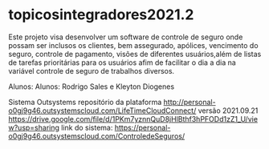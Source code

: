 # topicosintegradores2021.2
Este projeto visa desenvolver um software de controle de seguro onde possam ser inclusos os clientes, bem assegurado, apólices, vencimento do seguro, controle de pagamento, visões de diferentes usuários,além de listas de tarefas prioritárias para os usuários afim de facilitar o dia a dia na variável controle de seguro de trabalhos diversos.

Alunos: Alunos: Rodrigo Sales e  Kleyton Diogenes

Sistema Outsystems
repositório da plataforma http://personal-o0gj9g46.outsystemscloud.com/LifeTimeCloudConnect/
versão 2021.09.21 https://drive.google.com/file/d/1PKm7yznnQuD8jHlBthf3hPFODd1zZ1_U/view?usp=sharing
link do sistema: https://personal-o0gj9g46.outsystemscloud.com/ControledeSeguros/
